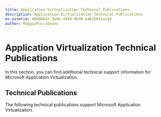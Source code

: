 ```yaml
---
title: Application Virtualization Technical Publications
description: Application Virtualization Technical Publications
ms.assetid: 86606647-3b9b-4459-9638-64626051ac94
author: MaggiePucciEvans
---
```


# Application Virtualization Technical Publications


In this section, you can find additional technical support information for Microsoft Application Virtualization.

## Technical Publications


The following technical publications support Microsoft Application Virtualization.

 

 





